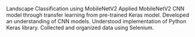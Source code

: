 Landscape Classification using MobileNetV2
Applied MobileNetV2 CNN model through transfer learning from
pre-trained Keras model. Developed an understanding of CNN models. Understood implementation of Python Keras library. Collected and organized data using Selenium.
